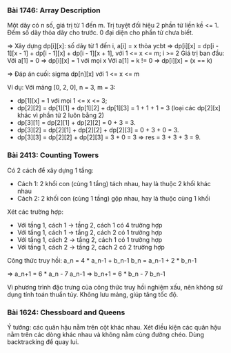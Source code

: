 ### Bài 1746: Array Description
Một dãy có n số, giá trị từ 1 đến m. Trị tuyệt đối hiệu 2 phần tử liền kề <= 1.
Đếm số dãy thỏa dãy cho trước. 0 đại diện cho phần tử chưa biết.

=> Xây dựng dp[i][x]: số dãy từ 1 đến i, a[i] = x thỏa ycbt
=> dp[i][x] = dp[i - 1][x - 1] + dp[i - 1][x] + dp[i - 1][x + 1], với 1 <= x <= m; i >= 2
Giá trị ban đầu: Với a[1] = 0 => dp[i][x] = 1 với mọi x
                 Với a[1] = k != 0 => dp[i][x] = (x == k)

=> Đáp án cuối: sigma dp[n][x] với 1 <= x <= m

Ví dụ: Với mảng [0, 2, 0], n = 3, m = 3:
- dp[1][x] = 1 với mọi 1 <= x <= 3; 
- dp[2][2] = dp[1][1] + dp[1][2] + dp[1][3] = 1 + 1 + 1 = 3 (loại các dp[2][x] khác vì phần tử 2 luôn bằng 2) 
- dp[3][1] = dp[2][1] + dp[2][2] = 0 + 3 = 3. 
- dp[3][2] = dp[2][1] + dp[2][2] + dp[2][3] = 0 + 3 + 0 = 3. 
- dp[3][3] = dp[2][2] + dp[2][3] = 3 + 0 = 3 
=> res = 3 + 3 + 3 = 9.


### Bài 2413: Counting Towers
Có 2 cách để xây dựng 1 tầng:
- Cách 1: 2 khối con (cùng 1 tầng) tách nhau, hay là thuộc 2 khối khác nhau
- Cách 2: 2 khối con (cùng 1 tầng) gộp nhau, hay là thuộc cùng 1 khối

Xét các trường hợp:
- Với tầng 1, cách 1 -> tầng 2, cách 1 có 4 trường hợp
- Với tầng 1, cách 1 -> tầng 2, cách 2 có 1 trường hợp
- Với tầng 1, cách 2 -> tầng 2, cách 1 có 1 trường hợp
- Với tầng 1, cách 2 -> tầng 2, cách 2 có 2 trường hợp

Công thức truy hồi:
a_n = 4 * a_n-1 + b_n-1
b_n = a_n-1 + 2 * b_n-1 

=> a_n+1 = 6 * a_n - 7 a_n-1
=> b_n+1 = 6 * b_n - 7 b_n-1

Vì phương trình đặc trưng của công thức truy hồi nghiệm xấu, nên không sử dụng 
tính toán thuần túy. Không lưu mảng, giúp tăng tốc độ. 

### Bài 1624: Chessboard and Queens

Ý tưởng: các quân hậu nằm trên cột khác nhau. Xét điều kiện các quân hậu nằm trên các dòng khác nhau 
và không nằm cùng đường chéo. Dùng backtracking để quay lui.
